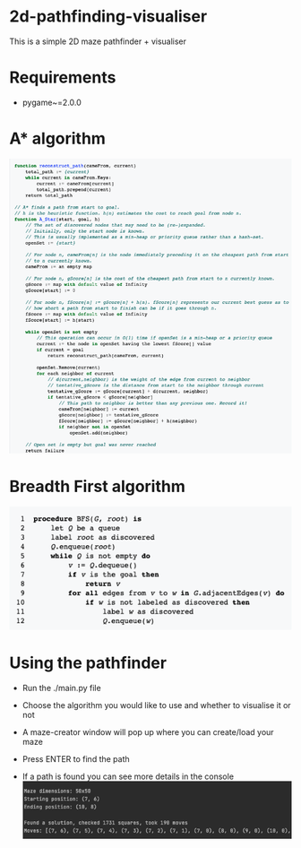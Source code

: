 # 2d-pathfinding-visualiser
This is a simple 2D maze pathfinder + visualiser

# Requirements
- pygame~=2.0.0

# A* algorithm
![A*](resources/readme/images/astar-pseudocode.png)

# Breadth First algorithm
![BF](resources/readme/images/bfs-pseudocode.png)

# Using the pathfinder
- Run the ./main.py file

- Choose the algorithm you would like to use and whether to visualise it or not
  
- A maze-creator window will pop up where you can create/load your maze  

- Press ENTER to find the path  

- If a path is found you can see more details in the console  
![Path-Found](resources/readme/images/path-found.png)
